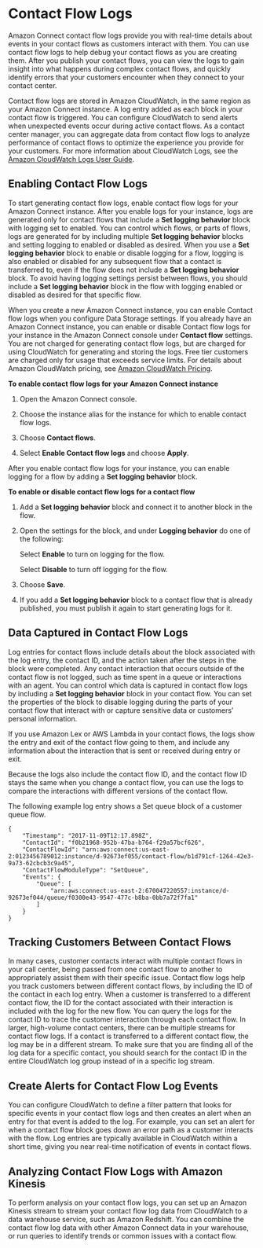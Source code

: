 # Contact Flow Logs<a name="contact-flow-logs"></a>

Amazon Connect contact flow logs provide you with real\-time details about events in your contact flows as customers interact with them\. You can use contact flow logs to help debug your contact flows as you are creating them\. After you publish your contact flows, you can view the logs to gain insight into what happens during complex contact flows, and quickly identify errors that your customers encounter when they connect to your contact center\.

Contact flow logs are stored in Amazon CloudWatch, in the same region as your Amazon Connect instance\. A log entry added as each block in your contact flow is triggered\. You can configure CloudWatch to send alerts when unexpected events occur during active contact flows\. As a contact center manager, you can aggregate data from contact flow logs to analyze performance of contact flows to optimize the experience you provide for your customers\. For more information about CloudWatch Logs, see the [Amazon CloudWatch Logs User Guide](https://docs.aws.amazon.com/AmazonCloudWatch/latest/logs/)\.

## Enabling Contact Flow Logs<a name="contact-flow-log-entries"></a>

To start generating contact flow logs, enable contact flow logs for your Amazon Connect instance\. After you enable logs for your instance, logs are generated only for contact flows that include a **Set logging behavior** block with logging set to enabled\. You can control which flows, or parts of flows, logs are generated for by including multiple **Set logging behavior** blocks and setting logging to enabled or disabled as desired\. When you use a **Set logging behavior** block to enable or disable logging for a flow, logging is also enabled or disabled for any subsequent flow that a contact is transferred to, even if the flow does not include a **Set logging behavior** block\. To avoid having logging settings persist between flows, you should include a **Set logging behavior** block in the flow with logging enabled or disabled as desired for that specific flow\.

When you create a new Amazon Connect instance, you can enable Contact flow logs when you configure Data Storage settings\. If you already have an Amazon Connect instance, you can enable or disable Contact flow logs for your instance in the Amazon Connect console under **Contact flow** settings\. You are not charged for generating contact flow logs, but are charged for using CloudWatch for generating and storing the logs\. Free tier customers are charged only for usage that exceeds service limits\. For details about Amazon CloudWatch pricing, see [Amazon CloudWatch Pricing](https://aws.amazon.com/cloudwatch/pricing/)\.

**To enable contact flow logs for your Amazon Connect instance**

1. Open the Amazon Connect console\.

1. Choose the instance alias for the instance for which to enable contact flow logs\.

1. Choose **Contact flows**\.

1. Select **Enable Contact flow logs** and choose **Apply**\.

After you enable contact flow logs for your instance, you can enable logging for a flow by adding a **Set logging behavior** block\.

**To enable or disable contact flow logs for a contact flow**

1. Add a **Set logging behavior** block and connect it to another block in the flow\.

1. Open the settings for the block, and under **Logging behavior** do one of the following:

   Select **Enable** to turn on logging for the flow\.

   Select **Disable** to turn off logging for the flow\.

1. Choose **Save**\.

1. If you add a **Set logging behavior** block to a contact flow that is already published, you must publish it again to start generating logs for it\.

## Data Captured in Contact Flow Logs<a name="contact-flow-log-data"></a>

Log entries for contact flows include details about the block associated with the log entry, the contact ID, and the action taken after the steps in the block were completed\. Any contact interaction that occurs outside of the contact flow is not logged, such as time spent in a queue or interactions with an agent\. You can control which data is captured in contact flow logs by including a **Set logging behavior** block in your contact flow\. You can set the properties of the block to disable logging during the parts of your contact flow that interact with or capture sensitive data or customers’ personal information\.

If you use Amazon Lex or AWS Lambda in your contact flows, the logs show the entry and exit of the contact flow going to them, and include any information about the interaction that is sent or received during entry or exit\.

Because the logs also include the contact flow ID, and the contact flow ID stays the same when you change a contact flow, you can use the logs to compare the interactions with different versions of the contact flow\.

The following example log entry shows a Set queue block of a customer queue flow\.

```
{
    "Timestamp": "2017-11-09T12:17.898Z",
    "ContactId": "f0b21968-952b-47ba-b764-f29a57bcf626",
    "ContactFlowId": "arn:aws:connect:us-east-2:0123456789012:instance/d-92673ef055/contact-flow/b1d791cf-1264-42e3-9a73-62cbcb3c9a45",
    "ContactFlowModuleType": "SetQueue",
    "Events": {
        "Queue": [
            "arn:aws:connect:us-east-2:670047220557:instance/d-92673ef044/queue/f0300e43-9547-477c-b8ba-0bb7a72f7fa1"
        ]
    }
}
```

## Tracking Customers Between Contact Flows<a name="contact-flow-log-multiple-flows"></a>

In many cases, customer contacts interact with multiple contact flows in your call center, being passed from one contact flow to another to appropriately assist them with their specific issue\. Contact flow logs help you track customers between different contact flows, by including the ID of the contact in each log entry\. When a customer is transferred to a different contact flow, the ID for the contact associated with their interaction is included with the log for the new flow\. You can query the logs for the contact ID to trace the customer interaction through each contact flow\. In larger, high\-volume contact centers, there can be multiple streams for contact flow logs\. If a contact is transferred to a different contact flow, the log may be in a different stream\. To make sure that you are finding all of the log data for a specific contact, you should search for the contact ID in the entire CloudWatch log group instead of in a specific log stream\.

## Create Alerts for Contact Flow Log Events<a name="contact-flow-log-alerts"></a>

You can configure CloudWatch to define a filter pattern that looks for specific events in your contact flow logs and then creates an alert when an entry for that event is added to the log\. For example, you can set an alert for when a contact flow block goes down an error path as a customer interacts with the flow\. Log entries are typically available in CloudWatch within a short time, giving you near real\-time notification of events in contact flows\.

## Analyzing Contact Flow Logs with Amazon Kinesis<a name="contact-flow-log-kinesis"></a>

To perform analysis on your contact flow logs, you can set up an Amazon Kinesis stream to stream your contact flow log data from CloudWatch to a data warehouse service, such as Amazon Redshift\. You can combine the contact flow log data with other Amazon Connect data in your warehouse, or run queries to identify trends or common issues with a contact flow\.